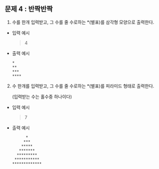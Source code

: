## 문제 4 : 반짝반짝

1. 수를 한개 입력받고, 그 수를 줄 수로하는 *(별표)를 삼각형 모양으로 출력한다.

+ 입력 예시 

  > 4

+ 출력 예시

  ```
  *
  **
  ***
  ****
  ```

  

2. 수 한개를 입력받고, 그 수를 줄 수로하는 *(별표)를 피라미드 형태로 출력한다.

   (입력받는 수는 홀수중 하나이다)

+ 입력 예시

  > 7

+ 출력 예시

  ```
        *
       ***
      *****
     *******
    *********
   ***********
  *************
  ```

  

